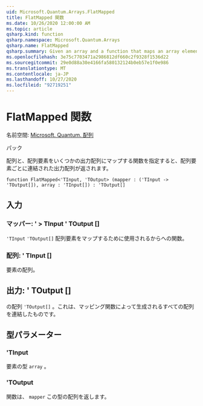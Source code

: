 ```yaml
---
uid: Microsoft.Quantum.Arrays.FlatMapped
title: FlatMapped 関数
ms.date: 10/26/2020 12:00:00 AM
ms.topic: article
qsharp.kind: function
qsharp.namespace: Microsoft.Quantum.Arrays
qsharp.name: FlatMapped
qsharp.summary: Given an array and a function that maps an array element to some output array, returns the concatenated output arrays for each array element.
ms.openlocfilehash: 3e75c7703471a2986812df660c2f9328f1536d22
ms.sourcegitcommit: 29e0d88a30e4166fa580132124b0eb57e1f0e986
ms.translationtype: MT
ms.contentlocale: ja-JP
ms.lasthandoff: 10/27/2020
ms.locfileid: "92719251"
---
```

# <a name="flatmapped-function"></a>FlatMapped 関数

名前空間: [Microsoft. Quantum. 配列](xref:Microsoft.Quantum.Arrays)

パック [](https://nuget.org/packages/)


配列と、配列要素をいくつかの出力配列にマップする関数を指定すると、配列要素ごとに連結された出力配列が返されます。

```qsharp
function FlatMapped<'TInput, 'TOutput> (mapper : ('TInput -> 'TOutput[]), array : 'TInput[]) : 'TOutput[]
```


## <a name="input"></a>入力

### <a name="mapper--tinput---toutput"></a>マッパー: ' > TInput ' TOutput []

`'TInput` `'TOutput[]` 配列要素をマップするために使用されるからへの関数。


### <a name="array--tinput"></a>配列: ' TInput []

要素の配列。



## <a name="output--toutput"></a>出力: ' TOutput []

の配列 `'TOutput[]` 。これは、マッピング関数によって生成されるすべての配列を連結したものです。

## <a name="type-parameters"></a>型パラメーター

### <a name="tinput"></a>'TInput

要素の型 `array` 。
### <a name="toutput"></a>'TOutput

関数は、 `mapper` この型の配列を返します。